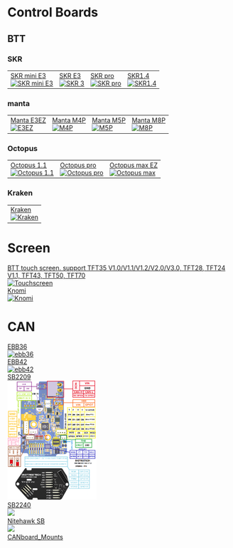 # Control Boards
## BTT
### SKR
<table>
<tr>
  <td><a href="https://github.com/bigtreetech/BIGTREETECH-SKR-mini-E3">SKR mini E3</br><img src="https://biqu.equipment/cdn/shop/products/1_a64655c5-0e4f-4d1e-91f7-deae5fc2a0c9_650x.jpg?v=1702537379" alt="SKR mini E3" style="width:200px;"/></a></br></td>
  <td><a href="https://github.com/bigtreetech/SKR-3">SKR  E3</br><img src="https://biqu.equipment/cdn/shop/products/3_7b775b11-90bb-498b-9d05-b96ea7e0a05e_650x.png?v=1700265657" alt="SKR 3" style="width:200px;"/></a></br></td>
  <td><a href="https://github.com/bigtreetech/BIGTREETECH-SKR-PRO-V1.1">SKR pro</br><img src="https://biqu.equipment/cdn/shop/products/18_3adfe7a9-dec4-461b-bddd-947f27b4dec8_650x.jpg?v=1684392218" alt="SKR pro" style="width:200px;"/></a></br></td>
  <td><a href="https://github.com/bigtreetech/BIGTREETECH-SKR-V1.3">SKR1.4</br><img src="https://biqu.equipment/cdn/shop/products/1_12eee506-f28e-49c5-bfab-c2b844b49f54_650x.jpg?v=1669088786" alt="SKR1.4" style="width:200px;"/></a></br></td>
</tr></table>

### manta
<table>
<tr>
<td><a href="https://github.com/bigtreetech/Manta-E3EZ">Manta E3EZ</br><img src="https://biqu.equipment/cdn/shop/products/1-12_650x.png?v=1702632842" alt="E3EZ" style="width:200px;"/></a></br></td>
<td><a href="https://github.com/bigtreetech/Manta-M4P">Manta M4P</br><img src="https://biqu.equipment/cdn/shop/products/1_4c6243b3-0db0-43b9-aa61-625daaa17921_650x.jpg?v=1702537657" alt="M4P" style="width:200px;"/></a></br></td>
<td><a href="https://github.com/bigtreetech/Manta-M5P">Manta M5P</br><img src="https://biqu.equipment/cdn/shop/products/9_827285f5-3b95-47a1-ba48-4a40df160977_650x.jpg?v=1702537657" alt="M5P" style="width:200px;"/></a></br></td>
  <td><a href="https://github.com/bigtreetech/Manta-M8P">Manta M8P</br><img src="https://biqu.equipment/cdn/shop/products/1_310dfc82-7717-4d3d-be26-de7acf09bc27_650x.jpg?v=1702537657" alt="M8P" style="width:200px;"/></a></br></td>
</tr>
</table>

### Octopus
<table>
<tr>
<td><a href="https://github.com/bigtreetech/BIGTREETECH-OCTOPUS-V1.0">Octopus 1.1</br><img src="https://biqu.equipment/cdn/shop/products/A_2230f45e-703c-4a43-a60f-4b74757ce32d_650x.jpg?v=1700265641" alt="Octopus 1.1" style="width:200px;"/></a></br></td>
<td><a href="https://github.com/bigtreetech/BIGTREETECH-OCTOPUS-Pro">Octopus pro</br><img src="https://biqu.equipment/cdn/shop/files/1_de91a27d-529c-4355-93a2-59ef5d83a9f7_650x.jpg?v=1702632698" alt="Octopus pro" style="width:200px;"/></a></br></td>
<td><a href="https://github.com/bigtreetech/Octopus-Max-EZ">Octopus max EZ</br><img src="https://biqu.equipment/cdn/shop/products/1-10_650x.webp?v=1702633284" alt="Octopus max" style="width:200px;"/></a></br></td>
</tr>
</table>

### Kraken
<table>
<tr>
<td><a href="https://github.com/bigtreetech/BIGTREETECH-Kraken">Kraken</br><img src="https://biqu.equipment/cdn/shop/files/1_e4f7768e-3e46-4eb0-846f-7d6be6ba1533_650x.jpg?v=1702611043" alt="Kraken" style="width:200px;"/></a></br></td>
</tr>
</table>

# Screen
<a href="https://github.com/bigtreetech/BIGTREETECH-TouchScreenFirmware">BTT touch screen. support TFT35 V1.0/V1.1/V1.2/V2.0/V3.0, TFT28, TFT24 V1.1, TFT43, TFT50, TFT70</br><img src="https://user-images.githubusercontent.com/54359396/98742038-03cd4d00-23ae-11eb-9552-36dc02fe66f4.png" alt="Touchscreen" style="width:200px;"/></a></br>
<a href="https://github.com/bigtreetech/KNOMI/tree/master">Knomi</br><img src="https://media.printables.com/media/prints/493614/images/4022071_0271e3eb-13f6-4105-94c4-089bd0e0b1d5/thumbs/inside/1280x960/jpg/knomi-06.webp" alt="Knomi" style="width:200px;"/></a></br>

# CAN
<a href="https://github.com/bigtreetech/EBB/tree/master/EBB%20CAN%20V1.1%20(STM32G0B1)/EBB36%20CAN%20V1.1">EBB36</br><img src="https://github.com/bigtreetech/EBB/raw/master/EBB%20CAN%20V1.0%20(STM32F072)/EBB36%20CAN%20V1.0/Hardware/EBB36%20CAN%20V1.0-PIN.png" alt="ebb36" style="width:200px;"/></a></br>
<a href="https://github.com/bigtreetech/EBB/tree/master/EBB%20CAN%20V1.1%20(STM32G0B1)/EBB42%20CAN%20V1.1">EBB42</br><img src="https://github.com/bigtreetech/EBB/raw/master/EBB%20CAN%20V1.0%20(STM32F072)/EBB42%20CAN%20V1.0/Hardware/EBB42%20CAN%20V1.0-PIN.png" alt="ebb42" style="width:200px;"/></a></br>
<a href="https://github.com/bigtreetech/EBB/tree/master/EBB%20SB2209%20CAN%20(RP2040)">SB2209</br><img src="https://github.com/bigtreetech/EBB/blob/master/EBB%20SB2209%20CAN%20(RP2040)/Hardware/EBB%20SB2209%20CAN%20V1.0%EF%BC%88RP2040%EF%BC%89-Pin.png" style="width:200px;"/></a></br>
<a href="https://github.com/bigtreetech/EBB/tree/master/EBB%20SB2240_2209%20CAN">SB2240</br><img src="https://github.com/bigtreetech/EBB/blob/master/EBB%20SB2240_2209%20CAN/SB2240/Hardware/SB2240.png" style="width:200px;"/></a></br>
<a href="https://github.com/MotorDynamicsLab/Nitehawk-SB">Nitehawk SB</br><img src="https://github.com/MotorDynamicsLab/Nitehawk-SB/blob/master/Images/nitehawk_sb_logo.svg" style="width:200px;"/></a></br>
[CANboard_Mounts](https://github.com/KayosMaker/CANboard_Mounts)



